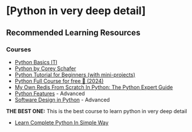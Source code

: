 # [Python in very deep detail]

## Recommended Learning Resources

### Courses
- [Python Basics ITI](https://drive.google.com/drive/folders/1k4gso7POpxSAeFbco5KFTIPdvsfH-eO4)
- [Python by Corey Schafer](https://www.youtube.com/playlist?list=PL-osiE80TeTt2d9bfVyTiXJA-UTHn6WwU)
- [Python Tutorial for Beginners (with mini-projects)](https://www.youtube.com/watch?v=qwAFL1597eM)
- [Python Full Course for free 🐍 (2024)](https://www.youtube.com/watch?v=ix9cRaBkVe0)
- [My Own Redis From Scratch In Python: The Python Expert Guide](https://www.youtube.com/playlist?list=PLh5pG3vhdCJ3f9YpILil0Pzi-JURswobx)
- [Python Features](https://www.youtube.com/playlist?list=PLC0nd42SBTaMpVAAHCAifm5gN2zLk2MBo) - Advanced
- [Software Design in Python](https://www.youtube.com/playlist?list=PLC0nd42SBTaNuP4iB4L6SJlMaHE71FG6N) - Advanced

**THE BEST ONE:**
This is the best course to learn python in very deep detail
- [Learn Complete Python In Simple Way](https://www.udemy.com/course/learn-complete-python-tutorial-in-simple-way/)